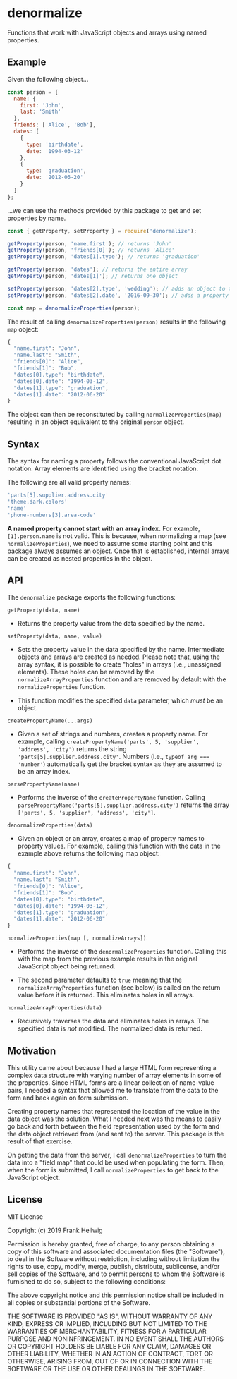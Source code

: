 # denormalize

Functions that work with JavaScript objects and arrays using named properties.

## Example

Given the following object...

```javascript
const person = {
  name: {
    first: 'John',
    last: 'Smith'
  },
  friends: ['Alice', 'Bob'],
  dates: [
    {
      type: 'birthdate',
      date: '1994-03-12'
    },
    {
      type: 'graduation',
      date: '2012-06-20'
    }
  ]
};
```

...we can use the methods provided by this package to get and set properties by name.

```javascript
const { getProperty, setProperty } = require('denormalize');

getProperty(person, 'name.first'); // returns 'John'
getProperty(person, 'friends[0]'); // returns 'Alice'
getProperty(person, 'dates[1].type'); // returns 'graduation'

getProperty(person, 'dates'); // returns the entire array
getProperty(person, 'dates[1]'); // returns one object

setProperty(person, 'dates[2].type', 'wedding'); // adds an object to the array
setProperty(person, 'dates[2].date', '2016-09-30'); // adds a property to the object

const map = denormalizeProperties(person);
```

The result of calling `denormalizeProperties(person)` results in the following `map` object:

```javascript
{
  "name.first": "John",
  "name.last": "Smith",
  "friends[0]": "Alice",
  "friends[1]": "Bob",
  "dates[0].type": "birthdate",
  "dates[0].date": "1994-03-12",
  "dates[1].type": "graduation",
  "dates[1].date": "2012-06-20"
}
```

The object can then be reconstituted by calling `normalizeProperties(map)` resulting in an object equivalent to the original `person` object.

## Syntax

The syntax for naming a property follows the conventional JavaScript dot notation. Array elements are identified using the bracket notation.

The following are all valid property names:

```javascript
'parts[5].supplier.address.city'
'theme.dark.colors'
'name'
'phone-numbers[3].area-code'
```

**A named property cannot start with an array index.** For example, `[1].person.name` is not valid. This is because, when normalizing a map (see `normalizeProperties`), we need to assume some starting point and this package always assumes an object. Once that is established, internal arrays can be created as nested properties in the object.

## API

The `denormalize` package exports the following functions:

`getProperty(data, name)`

- Returns the property value from the data specified by the name.

`setProperty(data, name, value)`

- Sets the property value in the data specified by the name. Intermediate objects and arrays are created as needed. Please note that, using the array syntax, it is possible to create "holes" in arrays (i.e., unassigned elements). These holes can be removed by the `normalizeArrayProperties` function and are removed by default with the `normalizeProperties` function.

- This function modifies the specified `data` parameter, which *must* be an object.

`createPropertyName(...args)`

- Given a set of strings and numbers, creates a property name. For example, calling `createPropertyName('parts', 5, 'supplier', 'address', 'city')` returns the string `'parts[5].supplier.address.city'`. Numbers (i.e., `typeof arg === 'number'`) automatically get the bracket syntax as they are assumed to be an array index.

`parsePropertyName(name)`

- Performs the inverse of the `createPropertyName` function. Calling `parsePropertyName('parts[5].supplier.address.city')` returns the array `['parts', 5, 'supplier', 'address', 'city']`.

`denormalizeProperties(data)`

- Given an object or an array, creates a map of property names to property values. For example, calling this function with the data in the example above returns the following map object:

```javascript
{
  "name.first": "John",
  "name.last": "Smith",
  "friends[0]": "Alice",
  "friends[1]": "Bob",
  "dates[0].type": "birthdate",
  "dates[0].date": "1994-03-12",
  "dates[1].type": "graduation",
  "dates[1].date": "2012-06-20"
}
```

`normalizeProperties(map [, normalizeArrays])`

- Performs the inverse of the `denormalizeProperties` function. Calling this with the map from the previous example results in the original JavaScript object being returned.

- The second parameter defaults to `true` meaning that the `normalizeArrayProperties` function (see below) is called on the return value before it is returned. This eliminates holes in all arrays.

`normalizeArrayProperties(data)`

- Recursively traverses the data and eliminates holes in arrays. The specified data is _not_ modified. The normalized data is returned.

## Motivation

This utility came about because I had a large HTML form representing a complex data structure with varying number of array elements in some of the properties. Since HTML forms are a linear collection of name-value pairs, I needed a syntax that allowed me to translate from the data to the form and back again on form submission.

Creating property names that represented the location of the value in the data object was the solution. What I needed next was the means to easily go back and forth between the field representation used by the form and the data object retrieved from (and sent to) the server. This package is the result of that exercise.

On getting the data from the server, I call `denormalizeProperties` to turn the data into a "field map" that could be used when populating the form. Then, when the form is submitted, I call `normalizeProperties` to get back to the JavaScript object.

## License

MIT License

Copyright (c) 2019 Frank Hellwig

Permission is hereby granted, free of charge, to any person obtaining a copy
of this software and associated documentation files (the "Software"), to deal
in the Software without restriction, including without limitation the rights
to use, copy, modify, merge, publish, distribute, sublicense, and/or sell
copies of the Software, and to permit persons to whom the Software is
furnished to do so, subject to the following conditions:

The above copyright notice and this permission notice shall be included in all
copies or substantial portions of the Software.

THE SOFTWARE IS PROVIDED "AS IS", WITHOUT WARRANTY OF ANY KIND, EXPRESS OR
IMPLIED, INCLUDING BUT NOT LIMITED TO THE WARRANTIES OF MERCHANTABILITY,
FITNESS FOR A PARTICULAR PURPOSE AND NONINFRINGEMENT. IN NO EVENT SHALL THE
AUTHORS OR COPYRIGHT HOLDERS BE LIABLE FOR ANY CLAIM, DAMAGES OR OTHER
LIABILITY, WHETHER IN AN ACTION OF CONTRACT, TORT OR OTHERWISE, ARISING FROM,
OUT OF OR IN CONNECTION WITH THE SOFTWARE OR THE USE OR OTHER DEALINGS IN THE
SOFTWARE.
